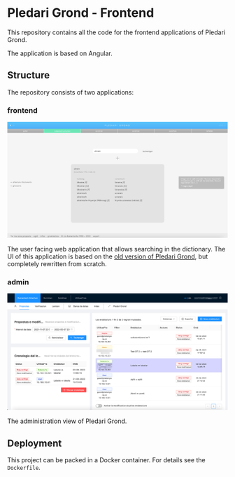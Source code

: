 # Pledari Grond - Frontend

This repository contains all the code for the frontend applications of Pledari Grond.

The application is based on Angular.

## Structure

The repository consists of two applications:

### frontend
![Screenshot frontend](/imgs/frontend.png?raw=true "The frontend of the Pledari Grond")

The user facing web application that allows searching in the dictionary. The UI of this application is based on the [old version of Pledari Grond](https://github.com/plattafurma-libra/pledari-grond/tree/surmiran/maalr.gwt), but completely rewritten from scratch.

### admin
![Screenshot frontend](/imgs/admin.png?raw=true "The admin section of the Pledari Grond")

The administration view of Pledari Grond. 

## Deployment
This project can be packed in a Docker container. For details see the `Dockerfile`.
